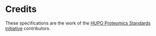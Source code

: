 # Credits

These specifications are the work of the [HUPO Proteomics Standards initiative](https://www.psidev.info/) contributors.

